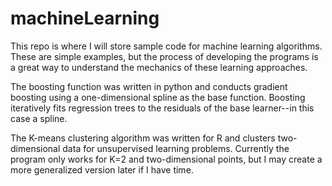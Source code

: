 # machineLearning

This repo is where I will store sample code for machine learning algorithms. These are simple examples, but the process of developing the programs is a great way to understand the mechanics of these learning approaches.

The boosting function was written in python and conducts gradient boosting using a one-dimensional spline as the base function. Boosting iteratively fits regression trees to the residuals of the base learner--in this case a spline.

The K-means clustering algorithm was written for R and clusters two-dimensional data for unsupervised learning problems. Currently the program only works for K=2 and two-dimensional points, but I may create a more generalized version later if I have time.

